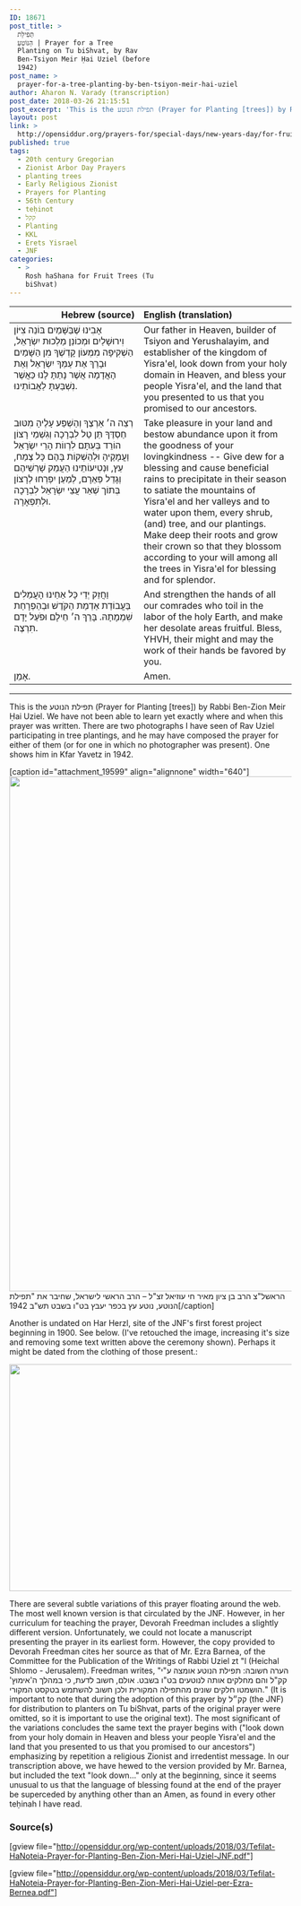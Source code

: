 ```yaml
---
ID: 18671
post_title: >
  תְּפִילַּת
  הַנּוֹטֵעַ | Prayer for a Tree
  Planting on Tu biShvat, by Rav
  Ben-Tsiyon Meir Ḥai Uziel (before
  1942)
post_name: >
  prayer-for-a-tree-planting-by-ben-tsiyon-meir-hai-uziel
author: Aharon N. Varady (transcription)
post_date: 2018-03-26 21:15:51
post_excerpt: 'This is the תפילת הנוטע (Prayer for Planting [trees]) by Rabbi Ben-Zion Meir Ḥai Uziel. '
layout: post
link: >
  http://opensiddur.org/prayers-for/special-days/new-years-day/for-fruit-trees/prayer-for-a-tree-planting-by-ben-tsiyon-meir-hai-uziel/
published: true
tags:
  - 20th century Gregorian
  - Zionist Arbor Day Prayers
  - planting trees
  - Early Religious Zionist
  - Prayers for Planting
  - 56th Century
  - teḥinot
  - קקל
  - Planting
  - KKL
  - Erets Yisrael
  - JNF
categories:
  - >
    Rosh haShana for Fruit Trees (Tu
    biShvat)
---
```

<table style="margin-left: auto;margin-right: auto;" class="draggable">
<thead><tr><th id="x" style="text-align: right;">Hebrew (source)</th><th style="text-align: left;">English (translation)</th></tr></thead>
<tbody>
<tr>
<td style="vertical-align:top;" width="46%">
<div class="liturgy"><span lang="he">
אָבִינוּ שֶׁבַּשָּׁמַיִם
בּוֹנֵה צִיּוֹן וִירוּשָׁלַיִם
וּמְכוֹנֵן מַלְכוּת יִשְׂרָאֵל,
הַשְׁקִיפָה מִמְּעוֹן קָדְשֶׁךָ מִן הַשָּׁמַיִם
וּבָרֵךְ אֶת עַמְּךָ יִשְׂרָאֵל
וְאֶת הָאֲדָמָה אֲשֶׁר נָתַתָּ לָנוּ
כַּאֲשֶׁר נִשְׁבַּעְתָּ לַאֲבוֹתֵינוּ.
</span></div></td>

<td style="vertical-align:top;"><div class="english">
Our father in Heaven,
builder of Tsiyon and Yerushalayim,
and establisher of the kingdom of Yisra'el,
look down from your holy domain in Heaven,
and bless your people Yisra'el, 
and the land that you presented to us
that you promised to our ancestors. 
</div></td></tr>


<tr><td style="vertical-align:top;" width="46%">
<div class="liturgy"><span lang="he">
רְצֵה ה׳ אַרְצֶךָ
וְהַשְׁפַּע עָלֶיהָ 
מִטּוּב חַסְדֶּךָ
תֵּן טַל לִבְרָכָה
וְגִשְׁמֵי רָצוֹן הוֹרֵד בְּעִתָּם
לִרְווֹת הָרֵי יִשְׂרָאֵל וַעֲמָקֶיהָ
וּלְהַשְׁקוֹת בָּהֶם כָּל צֶמַח, עֵץ, וּנְטִיעוֹתֵינוּ
הַעֲמֵק שָׁרְשֵׁיהֶם וְגָדֵל פְּאֵרָם,
לְמַעַן יִפְרְחוּ לְרָצוֹן
בְּתוֹך שְׁאַר עֲצֵי יִשְׂרָאֵל
לִבְרָכָה וּלְתִפְאָרָה.
</span></div></td>

<td style="vertical-align:top;"><div class="english">
Take pleasure in your land
and bestow abundance upon it
from the goodness of your lovingkindness --
Give dew for a blessing
and cause beneficial rains to precipitate in their season
to satiate the mountains of Yisra'el and her valleys
and to water upon them, every shrub, (and) tree, and our plantings.
Make deep their roots and grow their crown
so that they blossom according to your will
among all the trees in Yisra'el 
for blessing and for splendor.
</div></td></tr>


<tr><td style="vertical-align:top;" width="46%">
<div class="liturgy"><span lang="he">
וַחֲזֵק יְדֵי כָּל אַחֵינוּ
הָעֲמֵלִים בַּעֲבוֹדַת אַדְמַת הַקֹּדֶשׁ
וּבְהַפְרָחַת שִׁמְמָתָהּ.
בָּרֵךְ ה׳ חֵילָם
וּפֹעַל יָדָם תִּרְצֶה.           
</span></div></td>

<td style="vertical-align:top;"><div class="english">
And strengthen the hands of all our comrades
who toil in the labor of the holy Earth,
and make her desolate areas fruitful.
Bless, YHVH, their might
and may the work of their hands be favored by you.
</div></td></tr>


<tr><td style="vertical-align:top;" width="46%">
<div class="liturgy"><span lang="he">
אָמֵן.
</span></div></td>

<td style="vertical-align:top;"><div class="english">
Amen.
</div></td></tr>
</tbody></table>

<hr />

This is the תפילת הנוטע (Prayer for Planting [trees]) by Rabbi Ben-Zion Meir Ḥai Uziel. We have not been able to learn yet exactly where and when this prayer was written. There are two photographs I have seen of Rav Uziel participating in tree plantings, and he may have composed the prayer for either of them (or for one in which no photographer was present). One shows him in Kfar Yavetz in 1942. 

[caption id="attachment_19599" align="alignnone" width="640"]<a href="http://opensiddur.org/wp-content/uploads/2018/03/תמונת_בצמח_עוזיאל_בנטיעת_עץ_1942.jpg"><img src="http://opensiddur.org/wp-content/uploads/2018/03/תמונת_בצמח_עוזיאל_בנטיעת_עץ_1942-713x1024.jpg" alt="" width="640" height="919" class="size-large wp-image-19599" /></a> הראשל"צ הרב בן ציון מאיר חי עוזיאל זצ"ל – הרב הראשי לישראל, שחיבר את "תפילת הנוטע, נוטע עץ בכפר יעבץ בט"ו בשבט תש"ב 1942[/caption]

Another is undated on Har Herzl, site of the JNF's first forest project beginning in 1900. See below. (I've retouched the image, increasing it's size and removing some text written above the ceremony shown). Perhaps it might be dated from the clothing of those present.:

<a href="http://opensiddur.org/wp-content/uploads/2018/03/Rav-Uziel-ztl-on-Har-Herzl-retouched.jpg"><img src="http://opensiddur.org/wp-content/uploads/2018/03/Rav-Uziel-ztl-on-Har-Herzl-retouched-1024x648.jpg" alt="" width="640" height="405" class="alignnone size-large wp-image-19604" /></a>

There are several subtle variations of this prayer floating around the web. The most well known version is that circulated by the JNF. However, in her curriculum for teaching the prayer, Devorah Freedman includes a slightly different version. Unfortunately, we could not locate a manuscript presenting the prayer in its earliest form. However, the copy provided to Devorah Freedman cites her source as that of Mr. Ezra Barnea, of the Committee for the Publication of the Writings of Rabbi Uziel zt "l (Heichal Shlomo - Jerusalem). Freedman writes, "הערה חשובה: תפילת הנוטע אומצה ע"י קק"ל והם מחלקים אותה לנוטעים בט"ו בשבט. אולם, חשוב לדעת, כי במהלך ה'אימוץ' הושמטו חלקים שונים מהתפילה המקורית ולכן חשוב להשתמש בטקסט המקורי." (It is important to note that during the adoption of this prayer by קק״ל (the JNF) for distribution to planters on Tu biShvat, parts of the original prayer were omitted, so it is important to use the original text). The most significant of the variations concludes the same text the prayer begins with ("look down from your holy domain in Heaven and bless your people Yisra'el and the land that you presented to us that you promised to our ancestors") emphasizing by repetition a religious Zionist and irredentist message. In our transcription above, we have hewed to the version provided by Mr. Barnea, but included the text "look down..." only at the beginning, since it seems unusual to us that the language of blessing found at the end of the prayer be superceded by anything other than an Amen, as found in every other teḥinah I have read.

<h3>Source(s)</h3>

[gview file="http://opensiddur.org/wp-content/uploads/2018/03/Tefilat-HaNoteia-Prayer-for-Planting-Ben-Zion-Meri-Hai-Uziel-JNF.pdf"]

[gview file="http://opensiddur.org/wp-content/uploads/2018/03/Tefilat-HaNoteia-Prayer-for-Planting-Ben-Zion-Meri-Hai-Uziel-per-Ezra-Bernea.pdf"]
